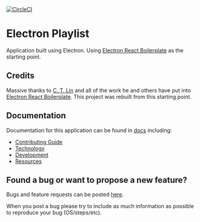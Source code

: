 [![CircleCI](https://circleci.com/gh/ajcumine/electron-playlist/tree/master.svg?style=svg)](https://circleci.com/gh/ajcumine/electron-playlist/tree/master)

# Electron Playlist

Application built using Electron. Using [Electron React Boilerplate](https://github.com/chentsulin/electron-react-boilerplate) as the starting point.


## Credits
Massive thanks to [C. T. Lin](https://github.com/chentsulin) and all of the work he and others have put into [Electron React Boilerplate](https://github.com/chentsulin/electron-react-boilerplate). This project was rebuilt from this starting point.


## Documentation

Documentation for this application can be found in [docs](/docs) including:

- [Contributing Guide](/docs/contributing-guide.md)
- [Technology](/docs/technology.md)
- [Development](/docs/development.md)
- [Resources](/docs/resources.md)

## Found a bug or want to propose a new feature?

Bugs and feature requests can be posted [here](https://github.com/ajcumine/electron-playlist/issues).

When you post a bug please try to include as much information as possible to reproduce your bug (OS/steps/etc).

